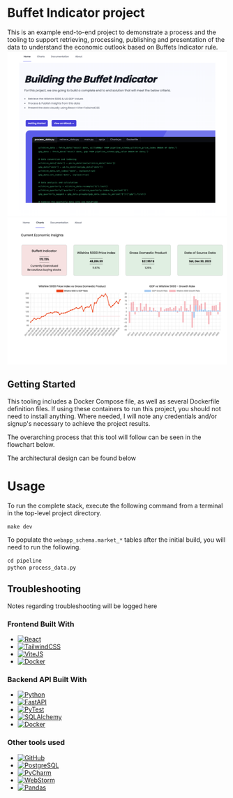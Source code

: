 # Buffet Indicator project
This is an example end-to-end project to demonstrate a process and the tooling to support retrieving, processing, publishing and presentation of the data to understand the economic outlook based on Buffets Indicator rule.
![HomePage Screenshot](project_notes/screenshots/homepage.png)
![Charts Screenshot](project_notes/screenshots/charts.png)

<!-- GETTING STARTED -->
## Getting Started

This tooling includes a Docker Compose file, as well as several Dockerfile definition files.  If using these containers to run this project, you should not need to install anything.
Where needed, I will note any credentials and/or signup's necessary to achieve the project results.


The overarching process that this tool will follow can be seen in the flowchart below.


The architectural design can be found below


# Usage
To run the complete stack, execute the following command from a terminal in the top-level project directory.
```shell
make dev
```
To populate the `webapp_schema.market_*` tables after the initial build, you will need to run the following.
```shell
cd pipeline
python process_data.py
```
## Troubleshooting
Notes regarding troubleshooting will be logged here


### Frontend Built With
* [![React][React.js]][React-url]
* [![TailwindCSS][TailwindCSS-shield]][TailwindCSS-url]
* [![ViteJS][Vitejs-shield]][Vitejs-url]
* [![Docker][Docker-shield]][Docker-url]

### Backend API Built With
* [![Python][Python-shield]][Python-url]
* [![FastAPI][FastAPI-shield]][FastAPI-url]
* [![PyTest][PyTest-shield]][PyTest-url]
* [![SQLAlchemy][SQLAlchemy-shield]][SQLAlchemy-url]
* [![Docker][Docker-shield]][Docker-url]

### Other tools used
* [![GitHub][GitHub-shield]][GitHub-url]
* [![PostgreSQL][PostgreSQL-shield]][PostgreSQL-url]
* [![PyCharm][PyCharm-shield]][PyCharm-url]
* [![WebStorm][WebStorm-shield]][WebStorm-url]
* [![Pandas][Pandas-shield]][Pandas-url]


<!-- MARKDOWN LINKS & IMAGES -->
<!-- https://www.markdownguide.org/basic-syntax/#reference-style-links -->
[contributors-shield]: https://img.shields.io/github/contributors/github_username/repo_name.svg?style=for-the-badge
[contributors-url]: https://github.com/github_username/repo_name/graphs/contributors
[forks-shield]: https://img.shields.io/github/forks/github_username/repo_name.svg?style=for-the-badge
[forks-url]: https://github.com/github_username/repo_name/network/members
[stars-shield]: https://img.shields.io/github/stars/github_username/repo_name.svg?style=for-the-badge
[stars-url]: https://github.com/github_username/repo_name/stargazers
[issues-shield]: https://img.shields.io/github/issues/github_username/repo_name.svg?style=for-the-badge
[issues-url]: https://github.com/github_username/repo_name/issues
[license-shield]: https://img.shields.io/github/license/github_username/repo_name.svg?style=for-the-badge
[license-url]: https://github.com/github_username/repo_name/blob/master/LICENSE.txt
[linkedin-shield]: https://img.shields.io/badge/-LinkedIn-black.svg?style=for-the-badge&logo=linkedin&colorB=555
[linkedin-url]: https://linkedin.com/in/linkedin_username
[React.js]: https://img.shields.io/badge/React-20232A?style=for-the-badge&logo=react&logoColor=61DAFB
[React-url]: https://reactjs.org/
[Docker-shield]:https://img.shields.io/static/v1?style=for-the-badge&message=Docker&color=2496ED&logo=Docker&logoColor=FFFFFF&label=
[Docker-url]: https://www.docker.com/
[TailwindCSS-shield]: https://img.shields.io/static/v1?style=for-the-badge&message=Tailwind+CSS&color=222222&logo=Tailwind+CSS&logoColor=06B6D4&label=
[TailwindCSS-url]: https://tailwindcss.com
[Vitejs-shield]: https://img.shields.io/static/v1?style=for-the-badge&message=Vite&color=646CFF&logo=Vite&logoColor=FFFFFF&label=
[Vitejs-url]: https://vitejs.dev/guide/
[Python-shield]: https://img.shields.io/static/v1?style=for-the-badge&message=Python&color=3776AB&logo=Python&logoColor=FFFFFF&label=
[Python-url]: https://www.python.org
[PyTest-shield]: https://img.shields.io/static/v1?style=for-the-badge&message=Pytest&color=0A9EDC&logo=Pytest&logoColor=FFFFFF&label=
[PyTest-url]: https://docs.pytest.org/en/8.0.x/
[SQLAlchemy-shield]: https://img.shields.io/static/v1?style=for-the-badge&message=SQLAlchemy&color=D71F00&logo=SQLAlchemy&logoColor=FFFFFF&label=
[SQLAlchemy-url]: https://www.sqlalchemy.org

[PostgreSQL-shield]: https://img.shields.io/static/v1?style=for-the-badge&message=PostgreSQL&color=4169E1&logo=PostgreSQL&logoColor=FFFFFF&label=
[PostgreSQL-url]: https://www.postgresql.org
[WebStorm-shield]: https://img.shields.io/static/v1?style=for-the-badge&message=WebStorm&color=000000&logo=WebStorm&logoColor=FFFFFF&label=
[WebStorm-url]: https://www.jetbrains.com/webstorm/
[PyCharm-shield]: https://img.shields.io/static/v1?style=for-the-badge&message=PyCharm&color=000000&logo=PyCharm&logoColor=FFFFFF&label=
[PyCharm-url]: https://www.jetbrains.com/pycharm/
[GitHub-shield]:https://img.shields.io/static/v1?style=for-the-badge&message=GitHub&color=181717&logo=GitHub&logoColor=FFFFFF&label=
[GitHub-url]: https://github.com
[FastAPI-shield]:https://img.shields.io/static/v1?style=for-the-badge&message=FastAPI&color=009688&logo=FastAPI&logoColor=FFFFFF&label=
[FastAPI-url]: https://fastapi.tiangolo.com

[Pandas-shield]:https://img.shields.io/badge/pandas-%23150458.svg?style=for-the-badge&logo=pandas&logoColor=white
[Pandas-url]: https://pandas.pydata.org/